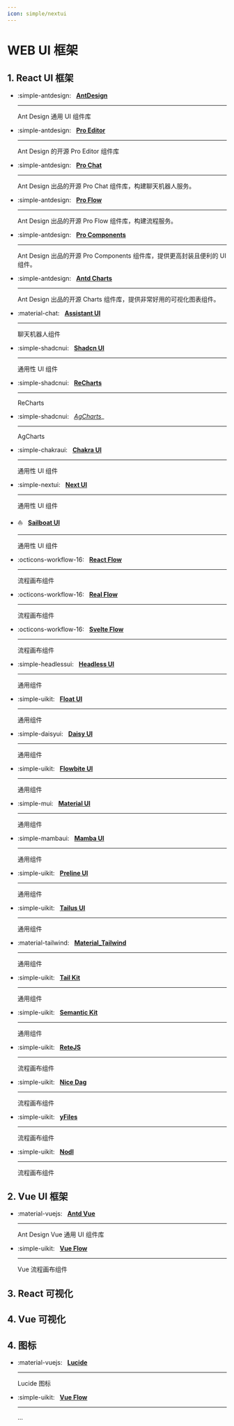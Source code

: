 ```yaml
---
icon: simple/nextui
---
```


# WEB UI 框架

## 1. React UI 框架

<div class="grid cards" markdown>

- :simple-antdesign: &nbsp; __[AntDesign][ant_design]__

    ---
    Ant Design 通用 UI 组件库

- :simple-antdesign: &nbsp; __[Pro Editor][antd_pro_editor]__

    ---
    Ant Design 的开源 Pro Editor 组件库

- :simple-antdesign: &nbsp; __[Pro Chat][antd_pro_chat]__

    ---
    Ant Design 出品的开源 Pro Chat 组件库，构建聊天机器人服务。

- :simple-antdesign: &nbsp; __[Pro Flow][antd_pro_flow]__

    ---
    Ant Design 出品的开源 Pro Flow 组件库，构建流程服务。

- :simple-antdesign: &nbsp; __[Pro Components][antd_pro_components]__

    ---
    Ant Design 出品的开源 Pro Components 组件库，提供更高封装且便利的 UI 组件。

- :simple-antdesign: &nbsp; __[Antd Charts][antd_charts]__

    ---
    Ant Design 出品的开源 Charts 组件库，提供非常好用的可视化图表组件。

- :material-chat: &nbsp; __[Assistant UI][assistant_ui]__

    ---
    聊天机器人组件

- :simple-shadcnui: &nbsp; __[Shadcn UI][shadcn_ui]__

    ---
    通用性 UI 组件


- :simple-shadcnui: &nbsp; __[ReCharts](https://recharts.org/)__

    ---
    ReCharts

- :simple-shadcnui: &nbsp; _[AgCharts](https://www.ag-grid.com/charts)__

    ---
    AgCharts

- :simple-chakraui: &nbsp; __[Chakra UI][chakra_ui]__

    ---
    通用性 UI 组件

- :simple-nextui: &nbsp; __[Next UI][next_ui]__

    ---
    通用性 UI 组件

- :sailboat: &nbsp; __[Sailboat UI][sailboat_ui]__

    ---
    通用性 UI 组件

- :octicons-workflow-16: &nbsp; __[React Flow][react_flow]__

    ---
    流程画布组件

- :octicons-workflow-16: &nbsp; __[Real Flow][real_flow]__

    ---
    流程画布组件

- :octicons-workflow-16: &nbsp; __[Svelte Flow][svelte_flow]__

    ---
    流程画布组件

- :simple-headlessui: &nbsp; __[Headless UI][headless_ui]__

    ---
    通用组件

- :simple-uikit: &nbsp; __[Float UI][float_ui]__

    ---
    通用组件

- :simple-daisyui: &nbsp; __[Daisy UI][daisy_ui]__

    ---
    通用组件

- :simple-uikit: &nbsp; __[Flowbite UI][flowbite_ui]__

    ---
    通用组件

- :simple-mui: &nbsp; __[Material UI][mui]__

    ---
    通用组件

- :simple-mambaui: &nbsp; __[Mamba UI][mamba_ui]__

    ---
    通用组件

- :simple-uikit: &nbsp; __[Preline UI][preline_ui]__

    ---
    通用组件

- :simple-uikit: &nbsp; __[Tailus UI][tailus_ui]__

    ---
    通用组件

- :material-tailwind: &nbsp; __[Material_Tailwind][material_tailwind]__

    ---
    通用组件

- :simple-uikit: &nbsp; __[Tail Kit][tailwind_kit]__

    ---
    通用组件

- :simple-uikit: &nbsp; __[Semantic Kit][semantic_ui]__

    ---
    通用组件

- :simple-uikit: &nbsp; __[ReteJS][retejs]__

    ---
    流程画布组件

- :simple-uikit: &nbsp; __[Nice Dag][nice_dag]__

    ---
    流程画布组件

- :simple-uikit: &nbsp; __[yFiles][yfiles]__

    ---
    流程画布组件

- :simple-uikit: &nbsp; __[Nodl][nodl]__

    ---
    流程画布组件

</div>

[ant_design]: https://ant-design.antgroup.com/index-cn
[antd_pro_editor]: https://pro-editor.antdigital.dev/zh-CN
[antd_pro_chat]: https://pro-chat.antdigital.dev
[antd_pro_flow]: https://pro-flow.antdigital.dev
[antd_pro_components]: https://procomponents.ant.design
[antd_charts]: https://ant-design-charts.antgroup.com
[assistant_ui]: https://www.assistant-ui.com
[shadcn_ui]: https://ui.shadcn.com
[chakra_ui]: https://www.chakra-ui.com
[next_ui]: https://nextui.org
[sailboat_ui]: https://sailboatui.com
[react_flow]: https://reactflow.dev
[svelte_flow]: https://svelteflow.dev
[headless_ui]: https://headlessui.com
[float_ui]: https://floatui.com
[daisy_ui]: https://daisyui.com
[flowbite_ui]: https://flowbite.com
[mui]: https://mui.com/material-ui
[mamba_ui]: https://www.mambaui.com
[preline_ui]: https://www.preline.co
[tailus_ui]: https://tailus.io
[material_tailwind]: https://www.material-tailwind.com
[tailwind_kit]: https://www.tailwind-kit.com
[semantic_ui]: https://react.semantic-ui.com
[real_flow]: https://github.com/reaviz/reaflow
[retejs]: https://retejs.org
[nice_dag]: https://opensource.ebay.com/nice-dag/docs/intro
[yfiles]: https://www.yworks.com
[nodl]: https://www.usenodl.dev/docs/packages/react

## 2. Vue UI 框架

<div class="grid cards" markdown>

- :material-vuejs: &nbsp; __[Antd Vue][antd_vue]__

    ---
    Ant Design Vue 通用 UI 组件库

- :simple-uikit: &nbsp; __[Vue Flow][vue_flow]__

    ---
    Vue 流程画布组件

</div>

[antd_vue]: https://www.antdv.com/docs/vue/introduce-cn
[vue_flow]: https://vueflow.dev

## 3. React 可视化

## 4. Vue 可视化

## 4. 图标

<div class="grid cards" markdown>

- :material-vuejs: &nbsp; __[Lucide](https://lucide.dev/icons/lock)__

    ---
    Lucide 图标

- :simple-uikit: &nbsp; __[Vue Flow][vue_flow]__

    ---
    ...

</div>